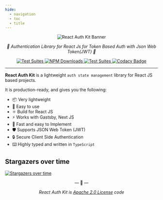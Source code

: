 ```yaml
---
hide:
  - navigation
  - toc
  - title
---
```

<p style="text-align: center">
    <img src="https://raw.githubusercontent.com/react-auth-kit/react-auth-kit/master/docs/img/banner.svg" alt="React Auth Kit Banner"/>
</p>

<p style="text-align: center">
    <em>🔑 Authentication Library for React Js for Token Based Auth with Json Web Token(JWT) 🔑</em>
</p>

<p style="text-align: center">
<a href="https://www.npmjs.com/package/react-auth-kit">
    <img src="https://img.shields.io/npm/v/react-auth-kit.svg?logo=npm" alt="Test Suites">
</a>
<a href="https://www.npmjs.com/package/react-auth-kit">
    <img src="https://img.shields.io/npm/dw/react-auth-kit?logo=npm" alt="NPM Downloads">
</a>
<a href="https://bundlephobia.com/result?p=react-auth-kit">
    <img src="https://img.shields.io/bundlephobia/minzip/react-auth-kit?style=flat-square" alt="Test Suites">
</a>
<a href="https://www.codacy.com/gh/react-auth-kit/react-auth-kit?utm_source=github.com&amp;utm_medium=referral&amp;utm_content=react-auth-kit/react-auth-kit&amp;utm_campaign=Badge_Grade">
    <img src="https://app.codacy.com/project/badge/Grade/a65202426152483d8e63d6623721080c" alt="Codacy Badge">
</a>
</p>

---

**React Auth Kit** is a lightweight `auth state management` library for React JS based projects.

It is production-ready, and gives you the following:

* 📦 Very lightweight
* 🔧 Easy to use
* ⚛️ Build for React JS
* ⚡ Works with Gastsby, Next JS
* 🚀 Fast and easy to Implement
* 🛡️ Supports JSON Web Token (JWT)
* 🔒 Secure Client Side Authentication
* ⌨️ Highly typed and written in `TypeScript`

<div data-ea-publisher="authkitarkadipme" data-ea-type="text" data-ea-keywords="web|react|javascript|python|database|node|mongo" id="index"></div>


## Stargazers over time

[![Stargazers over time](https://starchart.cc/react-auth-kit/react-auth-kit.svg)](https://starchart.cc/react-auth-kit/react-auth-kit)


<p align="center">&mdash; 🔑  &mdash;</p>
<p align="center"><i>React Auth Kit is <a href="https://github.com/react-auth-kit/react-auth-kit/blob/master/LICENSE">Apache 2.0 License</a> code</i></p>
